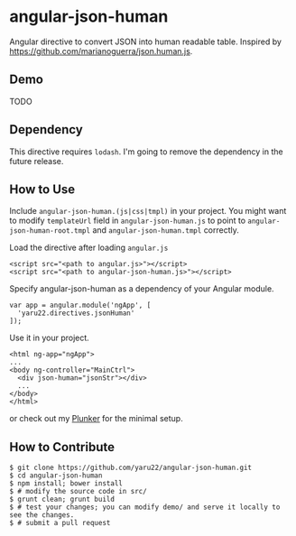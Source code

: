 angular-json-human
==================
Angular directive to convert JSON into human readable table. Inspired by https://github.com/marianoguerra/json.human.js.

Demo
----
TODO

Dependency
----------
This directive requires `lodash`. I'm going to remove the dependency in the future release.

How to Use
----------
Include `angular-json-human.(js|css|tmpl)` in your project. You might want to modify `templateUrl` field in `angular-json-human.js` to point to `angular-json-human-root.tmpl` and `angular-json-human.tmpl` correctly.

Load the directive after loading `angular.js`

```
<script src="<path to angular.js>"></script>
<script src="<path to angular-json-human.js>"></script>
```

Specify angular-json-human as a dependency of your Angular module.

```
var app = angular.module('ngApp', [
  'yaru22.directives.jsonHuman'
]);
```

Use it in your project.

```
<html ng-app="ngApp">
...
<body ng-controller="MainCtrl">
  <div json-human="jsonStr"></div>
  ...
</body>
</html>
```

or check out my [Plunker](http://plnkr.co/edit/0wEPmUsw5kKbBo9RjXW4?p=preview) for the minimal setup.


How to Contribute
-----------------
```
$ git clone https://github.com/yaru22/angular-json-human.git
$ cd angular-json-human
$ npm install; bower install
$ # modify the source code in src/
$ grunt clean; grunt build
$ # test your changes; you can modify demo/ and serve it locally to see the changes.
$ # submit a pull request
```
